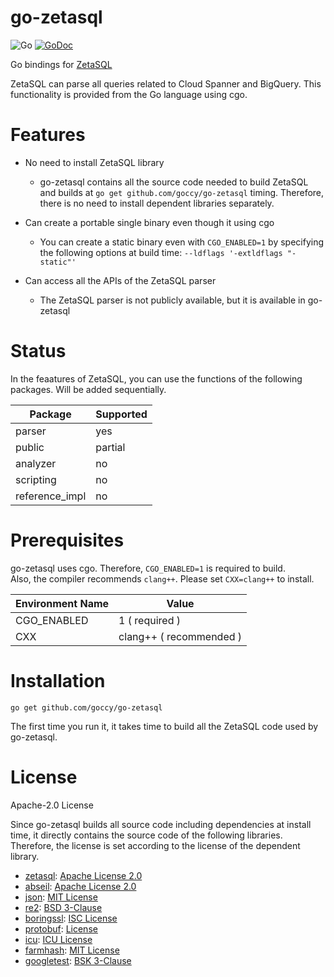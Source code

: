 # go-zetasql

![Go](https://github.com/goccy/go-zetasql/workflows/Go/badge.svg)
[![GoDoc](https://godoc.org/github.com/goccy/go-zetasql?status.svg)](https://pkg.go.dev/github.com/goccy/go-zetasql?tab=doc)

Go bindings for [ZetaSQL](https://github.com/google/zetasql)

ZetaSQL can parse all queries related to Cloud Spanner and BigQuery. This functionality is provided from the Go language using cgo. 

# Features

- No need to install ZetaSQL library
  - go-zetasql contains all the source code needed to build ZetaSQL and builds at `go get github.com/goccy/go-zetasql` timing. Therefore, there is no need to install dependent libraries separately.

- Can create a portable single binary even though it using cgo
  - You can create a static binary even with `CGO_ENABLED=1` by specifying the following options at build time: `--ldflags '-extldflags "-static"'`

- Can access all the APIs of the ZetaSQL parser
  - The ZetaSQL parser is not publicly available, but it is available in go-zetasql

# Status

In the feaatures of ZetaSQL, you can use the functions of the following packages. Will be added sequentially.

| Package        | Supported  |
| ----           | ----       |
| parser         | yes        |
| public         | partial    |
| analyzer       | no         |
| scripting      | no         |
| reference_impl | no         |

# Prerequisites

go-zetasql uses cgo. Therefore, `CGO_ENABLED=1` is required to build.  
Also, the compiler recommends `clang++`. Please set `CXX=clang++` to install.

|  Environment Name |  Value                   |
| ----              | ----                     |
|  CGO_ENABLED      |  1  ( required )         |
|  CXX              |  clang++ ( recommended ) |

# Installation

```
go get github.com/goccy/go-zetasql
```

The first time you run it, it takes time to build all the ZetaSQL code used by go-zetasql.

# License

Apache-2.0 License

Since go-zetasql builds all source code including dependencies at install time, it directly contains the source code of the following libraries. Therefore, the license is set according to the license of the dependent library.

- [zetasql](https://github.com/google/zetasql): [Apache License 2.0](https://github.com/google/zetasql/blob/master/LICENSE)
- [abseil](https://github.com/abseil/abseil-cpp): [Apache License 2.0](https://github.com/abseil/abseil-cpp/blob/master/LICENSE)
- [json](https://github.com/nlohmann/json): [MIT License](https://github.com/nlohmann/json/blob/develop/LICENSE.MIT)
- [re2](https://github.com/google/re2): [BSD 3-Clause](https://github.com/google/re2/blob/main/LICENSE)
- [boringssl](https://github.com/google/boringssl): [ISC License](https://github.com/google/boringssl/blob/master/LICENSE)
- [protobuf](https://github.com/protocolbuffers/protobuf): [License](https://github.com/protocolbuffers/protobuf/blob/master/LICENSE)
- [icu](https://github.com/unicode-org/icu): [ICU License](https://github.com/unicode-org/icu/blob/main/icu4c/LICENSE)
- [farmhash](https://github.com/google/farmhash): [MIT License](https://github.com/google/farmhash/blob/master/COPYING)
- [googletest](https://github.com/google/googletest): [BSK 3-Clause](https://github.com/google/googletest/blob/main/LICENSE)

